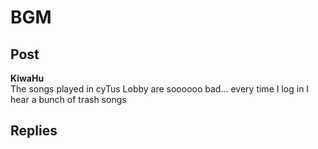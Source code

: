 # BGM
## Post
**KiwaHu**<br>
The songs played in cyTus Lobby are soooooo bad... every time I log in I hear a bunch of trash songs
## Replies
